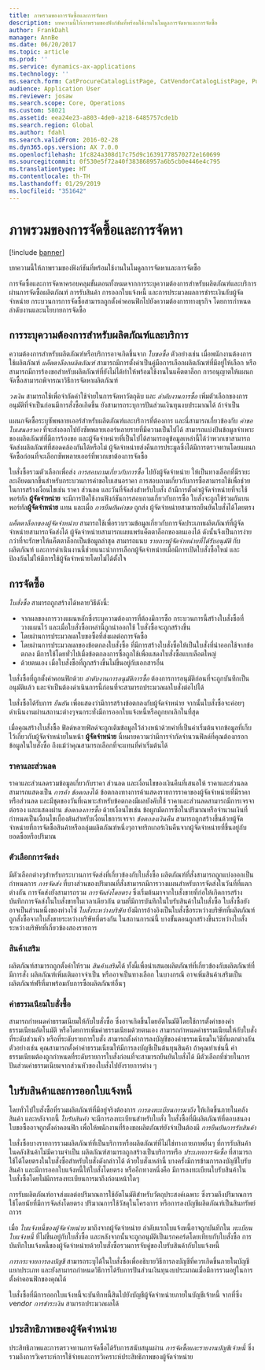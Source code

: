 ```yaml
---
title: ภาพรวมของการจัดซื้อและการจัดหา
description: บทความนี้ให้ภาพรวมของฟังก์ชันที่พร้อมใช้งานในโมดูลการจัดหาและการจัดซื้อ
author: FrankDahl
manager: AnnBe
ms.date: 06/20/2017
ms.topic: article
ms.prod: ''
ms.service: dynamics-ax-applications
ms.technology: ''
ms.search.form: CatProcureCatalogListPage, CatVendorCatalogListPage, PurchTable
audience: Application User
ms.reviewer: josaw
ms.search.scope: Core, Operations
ms.custom: 58021
ms.assetid: eea24e23-a803-4de0-a218-6485757cde1b
ms.search.region: Global
ms.author: fdahl
ms.search.validFrom: 2016-02-28
ms.dyn365.ops.version: AX 7.0.0
ms.openlocfilehash: 1fc824a308d17c75d9c16391778570272e160699
ms.sourcegitcommit: 0f530e5f72a40f383868957a6b5cb0e446e4c795
ms.translationtype: HT
ms.contentlocale: th-TH
ms.lasthandoff: 01/29/2019
ms.locfileid: "351642"
---
```

# <a name="procurement-and-sourcing-overview"></a>ภาพรวมของการจัดซื้อและการจัดหา

[!include [banner](../includes/banner.md)]

บทความนี้ให้ภาพรวมของฟังก์ชันที่พร้อมใช้งานในโมดูลการจัดหาและการจัดซื้อ

การจัดซื้อและการจัดหาครอบคลุมขั้นตอนทั้งหมดจากการระบุความต้องการสำหรับผลิตภัณฑ์และบริการผ่านการจัดซื้อผลิตภัณฑ์ การรับสินค้า การออกใบแจ้งหนี้ และการประมวลผลการชำระเงินกับผู้จัดจำหน่าย กระบวนการการจัดซื้อสามารถถูกตั้งค่าคอนฟิกไปยังความต้องการทางธุรกิจ โดยการกำหนดลำดับงานและนโยบายการจัดซื้อ

## <a name="identifying-a-need-for-product-and-services"></a>การระบุความต้องการสำหรับผลิตภัณฑ์และบริการ
ความต้องการสำหรับผลิตภัณฑ์หรือบริการอาจเกิดขึ้นจาก *ใบขอซื้อ* ตัวอย่างเช่น เมื่อพนักงานต้องการใช้ผลิตภัณฑ์ *แค็ตตาล็อกผลิตภัณฑ์* สามารถมีการตั้งค่าเป็นคู่มือการเลือกผลิตภัณฑ์ที่มีอยู่ให้เลือก หรือสามารถมีการร้องขอสำหรับผลิตภัณฑ์ที่ยังไม่ได้ทำให้พร้อมใช้งานในแค็ตตาล็อก การอนุญาตให้แผนกจัดซื้อสามารถพิจารณาวิธีการจัดหาผลิตภัณฑ์  

*วงเงิน* สามารถใช้เพื่อจำกัดค่าใช้จ่ายในการจัดหาวัตถุดิบ และ *ลำดับงานการซื้อ* เพิ่มตัวเลือกของการอนุมัติที่จำเป็นก่อนมีการสั่งซื้อเกิดขึ้น ยังสามารถระบุการปันส่วนเงินทุนงบประมาณได้ ถ้าจำเป็น  

แผนกจัดซื้อระบุซัพพลายเออร์สำหรับผลิตภัณฑ์และบริการที่ต้องการ และนี่สามารถเกี่ยวข้องกับ *คำขอใบเสนอราคา* ที่จะส่งออกไปยังซัพพลายเออร์หลายรายที่มีความเป็นไปได้ สามารถแบ่งปันข้อมูลจำเพาะของผลิตภัณฑ์ที่มีการร้องขอ และผู้จัดจำหน่ายที่เป็นไปได้สามารถดูข้อมูลเหล่านี้ได้ว่าพวกเขาสามารถจัดส่งผลิตภัณฑ์ที่สอดคล้องกันได้หรือไม่ ผู้จัดจำหน่ายส่งคืนการประมูลซึ่งได้มีการตรวจทานโดยแผนกจัดซื้อก่อนที่จะเลือกซัพพลายเออร์ที่พวกเขาต้องการจัดซื้อ  

ใบสั่งซื้อรวมตัวเลือกเพื่อส่ง *การสอบถามเกี่ยวกับการซื้อ* ไปยังผู้จัดจำหน่าย ให้เป็นทางเลือกที่มีรายะละเอียดมากขึ้นสำหรับกระบวนการคำขอใบเสนอราคา การสอบถามเกี่ยวกับการซื้อสามารถใช้เพื่อช่วยในการสร้างเงื่อนไขเช่น ราคา ส่วนลด และวันที่จัดส่งสำหรับใบสั่ง ถ้ามีการตั้งค่าผู้จัดจำหน่ายที่จะใช้พอร์ทัล **ผู้จัดจำหน่าย** จะมีการปิดใช้งานฟังก์ชันการสอบถามเกี่ยวกับการซื้อ ใบสั่งจะถูกใช้ร่วมกันบนพอร์ทัล**ผู้จัดจำหน่าย** แทน และเมื่อ *การยืนยันคำขอ* ถูกส่ง ผู้จัดจำหน่ายสามารถยืนยันใบสั่งได้โดยตรง  

*แค็ตตาล็อกของผู้จัดจำหน่าย* สามารถใช้เพื่อรวบรวมข้อมูลเกี่ยวกับการจัดประเภทผลิตภัณฑ์ที่ผู้จัดจำหน่ายสามารถจัดส่งได้ ผู้จัดจำหน่ายสามารถเผยแพร่แค็ตตาล็อกของตนเองได้ ดังนั้นจึงเป็นการง่ายกว่าที่จะรักษาให้แค็ตตาล็อกเป็นข้อมูลล่าสุด สามารถแนบ *รายการผู้จัดจำหน่ายที่ได้รับอนุมัติ* กับผลิตภัณฑ์ และการดำเนินงานนี้ช่วยแนะนำการเลือกผู้จัดจำหน่ายเมื่อมีการเปิดใบสั่งซื้อใหม่ และป้องกันไม่ให้มีการใช้ผู้จัดจำหน่ายโดยไม่ได้ตั้งใจ

## <a name="procurement"></a>การจัดซื้อ
*ใบสั่งซื้อ* สามารถถูกสร้างได้หลายวิธีดังนี้:

-   จากผลของการวางแผนหลักซึ่งระบุความต้องการที่ต้องมีการซื้อ กระบวนการนี้สร้างใบสั่งซื้อที่วางแผนไว้ และเมื่อใบสั่งซื้อเหล่านี้ถูกนำออกใช้ ใบสั่งซื้อจะถูกสร้างขึ้น
-   โดยผ่านการประมวลผลใบขอซื้อที่ส่งผลต่อการจัดซื้อ
-   โดยผ่านการประมวลผลของข้อตกลงใบสั่งซื้อ ที่มีการสร้างใบสั่งซื้อให้เป็นใบสั่งที่นำออกใช้จากข้อตกลง มีการใช้โดยทั่วไปเมื่อข้อตกลงการซื้อถูกใช้เพื่อแสดงใบสั่งซื้อแบบล็อตใหญ่
-   ด้วยตนเอง เมื่อใบสั่งซื้อที่ถูกสร้างขึ้นไม่ขึ้นอยู่กับเอกสารอื่น

ใบสั่งซื้อที่ถูกตั้งค่าคอนฟิกด้วย *ลำดับงานการอนุมัติการซื้อ* ต้องการการอนุมัติก่อนที่จะถูกบันทึกเป็นอนุมัติแล้ว และจำเป็นต้องดำเนินการนี้ก่อนที่จะสามารถประมวลผลใบสั่งต่อไปได้  

ใบสั่งซื้อได้รับการ *ยืนยัน* เพื่อแสดงว่ามีการสร้างข้อตกลงกับผู้จัดจำหน่าย จากนั้นใบสั่งซื้อจะค่อยๆดำเนินงานผ่านสถานะต่างๆจนกระทั่งมีการออกใบแจ้งหนี้หรือถูกยกเลิกในที่สุด  

เมื่อคุณสร้างใบสั่งซื้อ ฟิลด์หลายฟิลด์จะถูกเติมข้อมูลไว้ล่วงหน้าด้วยค่าที่เป็นค่าเริ่มต้นจากข้อมูลที่เก็บไว้เกี่ยวกับผู้จัดจำหน่ายในหน้า **ผู้จัดจำหน่าย** นี่หมายความว่ามีการจำกัดจำนวนฟิลด์ที่คุณต้องกรอกข้อมูลในใบสั่งซื้อ ถึงแม้ว่าคุณสามารถเลือกที่จะแทนที่ค่าเริ่มต้นได้

### <a name="prices-and-discounts"></a>ราคาและส่วนลด

ราคาและส่วนลดรวมข้อมูลเกี่ยวกับราคา ส่วนลด และเงื่อนไขของเงินคืนที่เสนอให้ ราคาและส่วนลดสามารถแสดงเป็น *การค้า* *ข้อตกลง*ได้ ข้อตกลงทางการค้าแสดงรายการราคาของผู้จัดจำหน่ายที่มีราคาหรือส่วนลด และมีชุดของวันที่เฉพาะสำหรับข้อตกลงมีผลบังคับใช้ ราคาและส่วนลดสามารถมีการเจรจาต่อรอง และแสดงผ่าน *ข้อตกลงการซื้อ* ด้วยเงื่อนไขเช่น ข้อผูกมัดการซื้อในปริมาณหรือจำนวนเงินที่กำหนดเป็นเงื่อนไขเบื้องต้นสำหรับเงื่อนไขการเจรจา *ข้อตกลงเงินคืน* สามารถถูกสร้างขึ้นด้วยผู้จัดจำหน่ายที่การจัดซื้อสินค้าหรือกลุ่มผลิตภัณฑ์หนึ่งๆอาจทริกเกอร์เงินคืนจากผู้จัดจำหน่ายที่ขึ้นอยู่กับยอดซื้อหรือปริมาณ

### <a name="delivery-options"></a>ตัวเลือกการจัดส่ง

มีตัวเลือกต่างๆสำหรับกระบวนการจัดส่งที่เกี่ยวข้องกับใบสั่งซื้อ ผลิตภัณฑ์ที่สั่งสามารถถูกแบ่งออกเป็นกำหนดการ *การจัดส่ง* ที่บางส่วนของปริมาณที่สั่งสามารถมีการวางแผนสำหรับการจัดส่งในวันที่ที่แตกต่างกัน การจัดส่งยังสามารถรวม *การจัดส่งโดยตรง* ซึ่งเริ่มต้นมาจากใบสั่งขายที่ก่อให้เกิดการสร้างบันทึกการจัดส่งในใบสั่งขายในเวลาเดียวกัน ตามที่มีการบันทึกในใบรับสินค้าในใบสั่งซื้อ ใบสั่งซื้อยังอาจเป็นส่วนหนึ่งของห่วงโซ่ *ใบสั่งระหว่างบริษัท* ยังมีการอ้างอิงเป็นใบสั่งซื้อระหว่างบริษัทที่ผลิตภัณฑ์ถูกสั่งซื้อจากใบสั่งขายระหว่างบริษัทที่ตรงกัน ในสถานการณ์นี้ บางขั้นตอนถูกสร้างขึ้นระหว่างใบสั่งระหว่างบริษัทที่เกี่ยวข้องสองรายการ

### <a name="supplementary-items"></a>สินค้าเสริม

ผลิตภัณฑ์สามารถถูกตั้งค่าให้รวม *สินค้าเสริม*ได้ ทั้งนี้เพื่อนำเสนอผลิตภัณฑ์ที่เกี่ยวข้องกับผลิตภัณฑ์ที่มีการสั่ง ผลิตภัณฑ์เพิ่มเติมอาจจำเป็น หรืออาจเป็นทางเลือก ในบางกรณี อาจเพิ่มสินค้าเสริมเป็นผลิตภัณฑ์ฟรีที่มาพร้อมกับการซื้อผลิตภัณฑ์อื่นๆ

### <a name="purchase-order-charges"></a>ค่าธรรมเนียมใบสั่งซื้อ

สามารถกำหนดค่าธรรมเนียมให้กับใบสั่งซื้อ ซึ่งอาจเกิดขึ้นโดยอัตโนมัติโดยใช้การตั้งค่าของค่าธรรมเนียมอัตโนมัติ หรือโดยการเพิ่มค่าธรรมเนียมด้วยตนเอง สามารถกำหนดค่าธรรมเนียมให้กับใบสั่งที่ระดับส่วนหัว หรือที่ระดับรายการใบสั่ง สามารถตั้งค่าการลงบัญชีของค่าธรรมเนียมในวิธีที่แตกต่างกัน ตัวอย่างเช่น คุณสามารถตั้งค่าค่าธรรมเนียมให้มีการลงบัญชีเป็นต้นทุนสินค้า ถ้าคุณทำเช่นนี้ ค่าธรรมเนียมต้องถูกกำหนดที่ระดับรายการใบสั่งก่อนที่จะสามารถยืนยันใบสั่งได้ มีตัวเลือกที่ช่วยในการปันส่วนค่าธรรมเนียมจากส่วนหัวของใบสั่งไปยังรายการต่าง ๆ

## <a name="product-receipt-and-invoicing"></a>ใบรับสินค้าและการออกใบแจ้งหนี้
โดยทั่วไปใบสั่งซื้อที่รวมผลิตภัณฑ์ที่มีอยู่จริงต้องการ *การลงทะเบียนการมาถึง* ให้เกิดขึ้นภายในคลังสินค้า และหลังจากนี้ *ใบรับสินค้า* จะมีการลงทะเบียนสำหรับใบสั่ง ใบสั่งซื้อที่มีผลิตภัณฑ์ที่ตอบสนองใบขอซื้ออาจถูกตั้งค่าคอนฟิก เพื่อให้พนักงานที่ร้องขอผลิตภัณฑ์ยังจำเป็นต้องมี *การยืนยันการรับสินค้า*  

ใบสั่งซื้อบางรายการรวมผลิตภัณฑ์ที่เป็นบริการหรือผลิตภัณฑ์ที่ไม่ใช่ทางกายภาพอื่นๆ ที่การรับสินค้าในคลังสินค้าไม่มีความจำเป็น ผลิตภัณฑ์สามารถถูกสร้างเป็นบริการหรือ *ประเภทการจัดซื้อ* ที่สามารถใช้ได้โดยตรงในใบสั่งซื้อสำหรับใบสั่งดังกล่าวได้ ด้วยใบสั่งเหล่านี้ บางครั้งมีการข้ามการลงบัญชีใบรับสินค้า และมีการออกใบแจ้งหนี้ให้ใบสั่งโดยตรง หรืออีกทางหนึ่งคือ มีการลงทะเบียนใบรับสินค้าในใบสั่งซื้อโดยไม่มีการลงทะเบียนการมาถึงก่อนหน้าใดๆ  

การรับผลิตภัณฑ์อาจส่งผลต่อปริมาณการใช้อัตโนมัติสำหรับวัตถุประสงค์เฉพาะ ซึ่งรวมถึงปริมาณการใช้โดยนัยที่มีการจัดส่งโดยตรง ปริมาณการใช้วัสดุในโครงการ หรือการลงบัญชีผลิตภัณฑ์เป็นสินทรัพย์ถาวร  

เมื่อ *ใบแจ้งหนี้ของผู้จัดจำหน่าย* มาถึงจากผู้จัดจำหน่าย ลำดับแรกใบแจ้งหนี้อาจถูกบันทึกใน *ทะเบียนใบแจ้งหนี้* ที่ไม่ขึ้นอยู่กับใบสั่งซื้อ และหลังจากนั้นจะถูกอนุมัติเป็นเรกคอร์ดโดยเทียบกับใบสั่งซื้อ การบันทึกใบแจ้งหนี้ของผู้จัดจำหน่ายด้วยใบสั่งซื้อรวมการจับคู่ของใบรับสินค้ากับใบแจ้งหนี้  

*การกระจายการลงบัญชี* สามารถระบุได้ในใบสั่งซื้อเพื่ออธิบายวิธีการลงบัญชีที่ควรเกิดขึ้นภายในบัญชีแยกประเภท และยังสามารถกำหนดวิธีการได้รับการปันส่วนเงินทุนงบประมาณเมื่อมีการรวมอยู่ในการตั้งค่าคอนฟิกของคุณได้  

ใบสั่งซื้อที่มีการออกใบแจ้งหนี้จะบันทึกหนี้สินไปยังบัญชีผู้จัดจำหน่ายภายในบัญชีเจ้าหนี้ จากที่ซึ่ง *v*e*ndor การชำระเงิน* สามารถประมวลผลได้

## <a name="vendor-performance"></a>ประสิทธิภาพของผู้จัดจำหน่าย
ประสิทธิภาพและการตรวจทานการจัดซื้อได้รับการสนับสนุนผ่าน *การจัดซื้อและรายงานบัญชีเจ้าหนี้* ซึ่งรวมถึงการวิเคราะห์การใช้จ่ายและการวิเคราะห์ประสิทธิภาพของผู้จัดจำหน่าย



